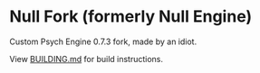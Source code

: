 # Null Fork (formerly Null Engine)
Custom Psych Engine 0.7.3 fork, made by an idiot.

View [BUILDING.md](BUILDING.md) for build instructions.
